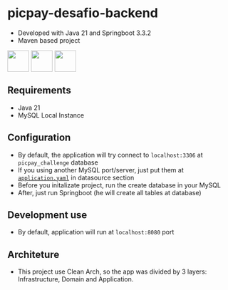# picpay-desafio-backend

- Developed with Java 21 and Springboot 3.3.2
- Maven based project

<div style="display: flex; gap: 5px">
    <img src="https://cdn.jsdelivr.net/gh/devicons/devicon@latest/icons/java/java-original.svg"  width="48px"/>      
    <img src="https://cdn.jsdelivr.net/gh/devicons/devicon@latest/icons/spring/spring-original.svg" width="48px"/>
    <img src="https://cdn.jsdelivr.net/gh/devicons/devicon@latest/icons/mysql/mysql-original.svg" width="48px"/>      
</div>

## Requirements

- Java 21
- MySQL Local Instance

## Configuration

- By default, the application will try connect to `localhost:3306` at `picpay_challenge` database
- If you using another MySQL port/server, just put them at [`application.yaml`](./src/main/resources/application.yaml) in datasource section
- Before you initalizate project, run the create database in your MySQL
- After, just run Springboot (he will create all tables at database)

## Development use

- By default, application will run at `localhost:8080` port

## Architeture

- This project use Clean Arch, so the app was divided by 3 layers: Infrastructure, Domain and Application.
